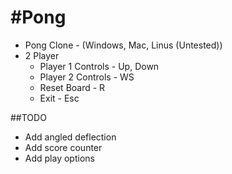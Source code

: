 ﻿#Pong 
====

* Pong Clone - (Windows, Mac, Linus (Untested))
* 2 Player 
	* Player 1 Controls - Up, Down
	* Player 2 Controls - WS
	* Reset Board - R
	* Exit - Esc
	
##TODO
* Add angled deflection
* Add score counter
* Add play options